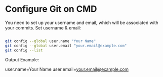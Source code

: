 # Configure Git on CMD

You need to set up your username and email, which will be associated with your commits.
Set username & email:

```bash

git config --global user.name "Your Name"
git config --global user.email "your.email@example.com"
git config --list

```

Output Example:

user.name=Your Name
user.email=your.email@example.com
